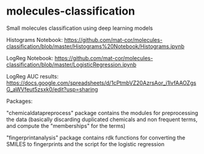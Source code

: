 # molecules-classification
Small molecules classification using deep learning models


Histograms Notebook: https://github.com/mat-cor/molecules-classification/blob/master/Histograms%20Notebook/Histograms.ipynb

LogReg Notebook: https://github.com/mat-cor/molecules-classification/blob/master/LogisticRegression.ipynb

LogReg AUC results: https://docs.google.com/spreadsheets/d/1cPtmbVZ20AzrsAor_i1lvfAAOZgsG_aWVfeut5zsxk0/edit?usp=sharing

Packages:

"chemicaldatapreprocess" package contains the modules for preprocessing the data (basically discarding duplicated chemicals and non frequent terms, and compute the "memberships" for the terms)

"fingerprintanalysis" package contains rdk functions for converting the SMILES to fingerprints and the script for the logistic regression
